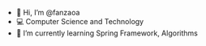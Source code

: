 - 👋 Hi, I’m @fanzaoa
- 💻 Computer Science and Technology
- 🌱 I’m currently learning Spring Framework, Algorithms

<!---
fanzaoa/fanzaoa is a ✨ special ✨ repository because its `README.md` (this file) appears on your GitHub profile.
You can click the Preview link to take a look at your changes.
--->

